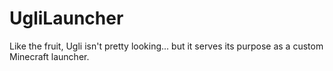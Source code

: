 # UgliLauncher
Like the fruit, Ugli isn't pretty looking... but it serves its purpose as a custom Minecraft launcher.
